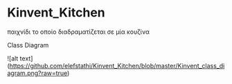 # Kinvent_Kitchen
παιχνίδι το οποίο διαδραματίζεται σε μία κουζίνα

Class Diagram 

![alt text] (https://github.com/elefstathi/Kinvent_Kitchen/blob/master/Kinvent_class_diagram.png?raw=true)
